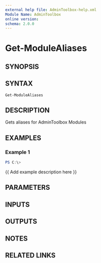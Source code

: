 ```yaml
---
external help file: AdminToolbox-help.xml
Module Name: AdminToolbox
online version:
schema: 2.0.0
---
```


# Get-ModuleAliases

## SYNOPSIS

## SYNTAX

```
Get-ModuleAliases
```

## DESCRIPTION
Gets aliases for AdminToolbox Modules

## EXAMPLES

### Example 1
```powershell
PS C:\> 
```

{{ Add example description here }}

## PARAMETERS

## INPUTS

## OUTPUTS

## NOTES

## RELATED LINKS
